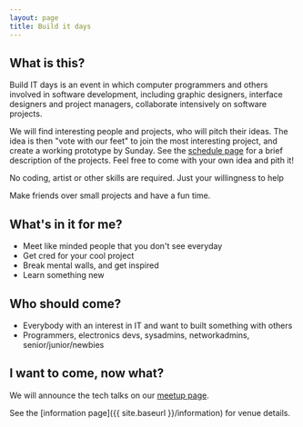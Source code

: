 ```yaml
---
layout: page
title: Build it days
---
```



What is this?
---------------

Build IT days is an event in which computer programmers and others involved in software development, including graphic designers, interface designers and project managers, collaborate intensively on software projects.

We will find interesting people and projects, who will pitch their ideas. The idea is then "vote with our feet" to join the most interesting project, and create a working prototype by Sunday. See the [schedule page]({{site.baseurl}}/{{eventname}}/schedule.html) for a brief description of the projects. Feel free to come with your own idea and pith it!

No coding, artist or other skills are required. Just your willingness to help

Make friends over small projects and have a fun time.


What's in it for me?
-----------------------

* Meet like minded people that you don't see everyday
* Get cred for your cool project
* Break mental walls, and get inspired
* Learn something new

Who should come?
--------------------

* Everybody with an interest in IT and want to built something with others
* Programmers, electronics devs, sys­admins, networkadmins, senior/junior/newbies


I want to come, now what?
-----------------------------

We will announce the tech talks on our [meetup page](https://www.meetup.com/EAL-tech-events/events/242585150/).

See the [information page]({{ site.baseurl }}/information) for venue details.
